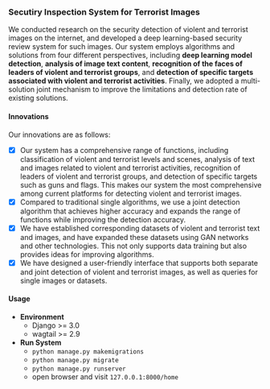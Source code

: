 

### Secutiry Inspection System for Terrorist Images

We conducted research on the security detection of violent and terrorist images on the internet, and developed a deep learning-based security review system for such images. Our system employs algorithms and solutions from four different perspectives, including **deep learning model detection**, **analysis of image text content**, **recognition of the faces of leaders of violent and terrorist groups**, and **detection of specific targets associated with violent and terrorist activities**. Finally, we adopted a multi-solution joint mechanism to improve the limitations and detection rate of existing solutions.

#### Innovations

Our innovations are as follows: 

- [x] Our system has a comprehensive range of functions, including classification of violent and terrorist levels and scenes, analysis of text and images related to violent and terrorist activities, recognition of leaders of violent and terrorist groups, and detection of specific targets such as guns and flags. This makes our system the most comprehensive among current platforms for detecting violent and terrorist images. 
- [x] Compared to traditional single algorithms, we use a joint detection algorithm that achieves higher accuracy and expands the range of functions while improving the detection accuracy. 
- [x] We have established corresponding datasets of violent and terrorist text and images, and have expanded these datasets using GAN networks and other technologies. This not only supports data training but also provides ideas for improving algorithms. 
- [x] We have designed a user-friendly interface that supports both separate and joint detection of violent and terrorist images, as well as queries for single images or datasets.

#### Usage

* **Environment**
  * Django >= 3.0
  * wagtail >= 2.9
* **Run System**
  * `python manage.py makemigrations`
  * `python manage.py migrate`
  * `python manage.py runserver`
  * open browser and visit `127.0.0.1:8000/home`